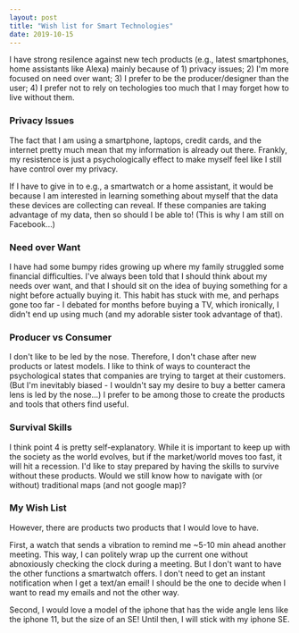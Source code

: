 ```yaml
---
layout: post
title: "Wish list for Smart Technologies"
date: 2019-10-15
---
```


I have strong resilence against new tech products (e.g., latest smartphones, home assistants like Alexa) mainly because of 1) privacy issues; 2) I'm more focused on need over want; 3) I prefer to be the producer/designer than the user; 4) I prefer not to rely on techologies too much that I may forget how to live without them.

### Privacy Issues
The fact that I am using a smartphone, laptops, credit cards, and the internet pretty much mean that my information is already out there. Frankly, my resistence is just a psychologically effect to make myself feel like I still have control over my privacy.

If I have to give in to e.g., a smartwatch or a home assistant, it would be because I am interested in learning something about myself that the data these devices are collecting can reveal. If these companies are taking advantage of my data, then so should I be able to! (This is why I am still on Facebook...)

### Need over Want
I have had some bumpy rides growing up where my family struggled some financial difficulties. I've always been told that I should think about my needs over want, and that I should sit on the idea of buying something for a night before actually buying it. This habit has stuck with me, and perhaps gone too far - I debated for months before buying a TV, which ironically, I didn't end up using much (and my adorable sister took advantage of that).

### Producer vs Consumer
I don't like to be led by the nose. Therefore, I don't chase after new products or latest models. I like to think of ways to counteract the psychological states that companies are trying to target at their customers. (But I'm inevitably biased - I wouldn't say my desire to buy a better camera lens is led by the nose...) I prefer to be among those to create the products and tools that others find useful. 

### Survival Skills
I think point 4 is pretty self-explanatory. While it is important to keep up with the society as the world evolves, but if the market/world moves too fast, it will hit a recession. I'd like to stay prepared by having the skills to survive without these products. Would we still know how to navigate with (or without) traditional maps (and not google map)? 

### My Wish List
However, there are products two products that I would love to have. 

First, a watch that sends a vibration to remind me ~5-10 min ahead another meeting. This way, I can politely wrap up the current one without abnoxiously checking the clock during a meeting. But I don't want to have the other functions a smartwatch offers. I don't need to get an instant notification when I get a text/an email! I should be the one to decide when I want to read my emails and not the other way. 

Second, I would love a model of the iphone that has the wide angle lens like the iphone 11, but the size of an SE! Until then, I will stick with my iphone SE.
